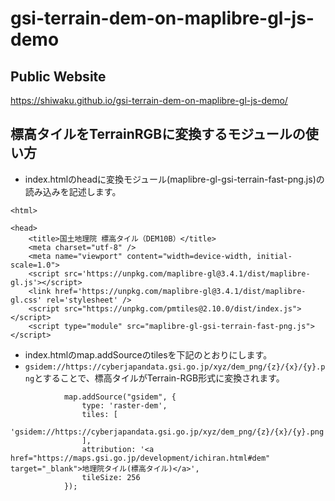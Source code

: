# gsi-terrain-dem-on-maplibre-gl-js-demo
## Public Website
https://shiwaku.github.io/gsi-terrain-dem-on-maplibre-gl-js-demo/

## 標高タイルをTerrainRGBに変換するモジュールの使い方
- index.htmlのheadに変換モジュール(maplibre-gl-gsi-terrain-fast-png.js)の読み込みを記述します。
```
<html>

<head>
    <title>国土地理院 標高タイル（DEM10B）</title>
    <meta charset="utf-8" />
    <meta name="viewport" content="width=device-width, initial-scale=1.0">
    <script src='https://unpkg.com/maplibre-gl@3.4.1/dist/maplibre-gl.js'></script>
    <link href='https://unpkg.com/maplibre-gl@3.4.1/dist/maplibre-gl.css' rel='stylesheet' />
    <script src="https://unpkg.com/pmtiles@2.10.0/dist/index.js"></script>
    <script type="module" src="maplibre-gl-gsi-terrain-fast-png.js"></script>
```
- index.htmlのmap.addSourceのtilesを下記のとおりにします。
- `gsidem://https://cyberjapandata.gsi.go.jp/xyz/dem_png/{z}/{x}/{y}.png`とすることで、標高タイルがTerrain-RGB形式に変換されます。
```
            map.addSource("gsidem", {
                type: 'raster-dem',
                tiles: [
                    'gsidem://https://cyberjapandata.gsi.go.jp/xyz/dem_png/{z}/{x}/{y}.png',
                ],
                attribution: '<a href="https://maps.gsi.go.jp/development/ichiran.html#dem" target="_blank">地理院タイル(標高タイル)</a>',
                tileSize: 256
            });
```
